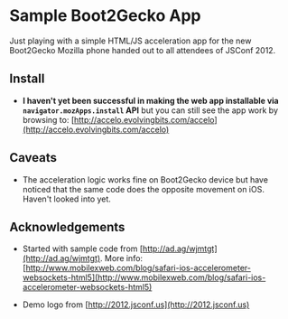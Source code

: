 # Sample Boot2Gecko App

Just playing with a simple HTML/JS acceleration app for the new Boot2Gecko Mozilla phone handed out to all attendees of JSConf 2012.

## Install

* **I haven't yet been successful in making the web app installable via `navigator.mozApps.install` API** but you can still see the app work by browsing to: [http://accelo.evolvingbits.com/accelo](http://accelo.evolvingbits.com/accelo)

## Caveats

* The acceleration logic works fine on Boot2Gecko device but have noticed that the same code does the opposite movement on iOS. Haven't looked into yet.

## Acknowledgements

* Started with sample code from [http://ad.ag/wjmtgt](http://ad.ag/wjmtgt). More info: [http://www.mobilexweb.com/blog/safari-ios-accelerometer-websockets-html5](http://www.mobilexweb.com/blog/safari-ios-accelerometer-websockets-html5)

* Demo logo from [http://2012.jsconf.us](http://2012.jsconf.us)